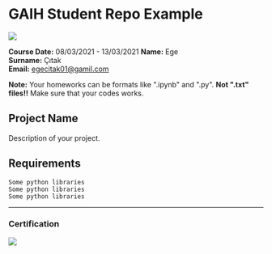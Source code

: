 # GAIH Student Repo Example
![](img/newlogo.png)

**Course Date:**   08/03/2021 - 13/03/2021
**Name:** Ege  
**Surname:** Çıtak  
**Email:** egecitak01@gamil.com

**Note:** Your homeworks can be formats like ".ipynb" and ".py". **Not ".txt" files!!** Make sure that your codes works.  

## Project Name
Description of your project.

## Requirements
```
Some python libraries
Some python libraries
Some python libraries
```
---

### Certification
![](img/TopLearnerCertificate.png)

